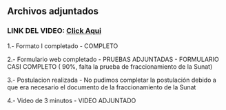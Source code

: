 ## Archivos adjuntados

### LINK DEL VIDEO: [Click Aqui](https://drive.google.com/file/d/1AhQz89yLZ-Iif8SFE7c2XVzFPgv62h1n/view?usp=sharing)

1.- Formato I completado - COMPLETO

2.- Formulario web completado - PRUEBAS ADJUNTADAS - FORMULARIO CASI COMPLETO
( 90%, falta la prueba de fraccionamiento de la Sunat)

3.- Postulacion realizada - No pudimos completar la postulación debido a que era necesario el documento de la fraccionamiento de la Sunat

4.- Video de 3 minutos - VIDEO ADJUNTADO
